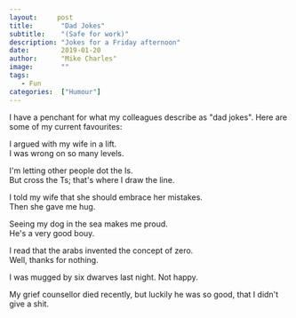 ```yaml
---
layout:		post
title:       "Dad Jokes"
subtitle:    "(Safe for work)"
description: "Jokes for a Friday afternoon"
date:        2019-01-20
author:      "Mike Charles"
image:       ""
tags:
   - Fun
categories:  ["Humour"]
---
```


I have a penchant for what my colleagues describe as "dad jokes".
Here are some of my current favourites:


I argued with my wife in a lift.   
I was wrong on so many levels.  
   
I'm letting other people dot the Is.    
But cross the Ts; that's where I draw the line.   
   
I told my wife that she should embrace her mistakes.    
Then she gave me hug.   
   
Seeing my dog in the sea makes me proud.    
He's a very good bouy.   
   
I read that the arabs invented the concept of zero.   
Well, thanks for nothing.   
 
I was mugged by six dwarves last night.
Not happy.

My grief counsellor died recently,
but luckily he was so good, that I didn't give a shit.


